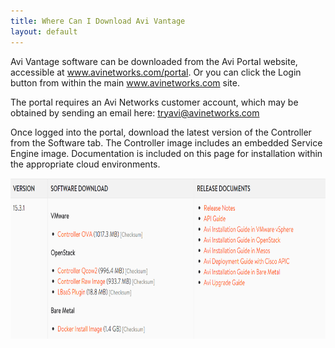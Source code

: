 ```yaml
---
title: Where Can I Download Avi Vantage
layout: default
---
```

Avi Vantage software can be downloaded from the Avi Portal website, accessible at <a href="https://www.avinetworks.com/portal">www.avinetworks.com/portal</a>. Or you can click the Login button from within the main <a href="https://www.avinetworks.com">www.avinetworks.com</a> site. 

The portal requires an Avi Networks customer account, which may be obtained by sending an email here: <a href="mailto:tryavi@avinetworks.com">tryavi@avinetworks.com</a>

Once logged into the portal, download the latest version of the Controller from the Software tab. The Controller image includes an embedded Service Engine image. Documentation is included on this page for installation within the appropriate cloud environments.  

<a href="img/avi-portal-download-code-1.png"><img src="img/avi-portal-download-code-1.png" alt="avi-portal-download-code" width="768" height="257"></a>